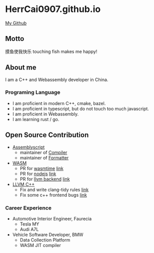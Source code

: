 # HerrCai0907.github.io

[My Github](https://github.com/HerrCai0907)

## Motto

摸鱼使我快乐 touching fish makes me happy!

## About me

I am a C++ and Webassembly developer in China.

### Programing Language

- I am proficient in modern C++, cmake, bazel.
- I am proficient in typescript, but do not touch too much javascript.
- I am proficient in Webassembly.
- I am learning rust / go.

## Open Source Contribution

- [Assemblyscript](https://assemblyscript.org/)
  - maintainer of [Compiler](https://github.com/AssemblyScript/assemblyscript)
  - maintainer of [Formatter](https://github.com/HerrCai0907/assemblyscript-prettier)
- [WASM](https://webassembly.github.io/spec/core)
  - PR for [wasmtime](https://github.com/bytecodealliance/wasmtime) [link](https://github.com/pulls?q=is%3Apr+author%3AHerrCai0907+archived%3Afalse+is%3Aclosed+repo%3Abytecodealliance%2Fwasmtime)
  - PR for [nodejs](https://github.com/nodejs/node) [link](https://github.com/pulls?q=is%3Apr+author%3AHerrCai0907+archived%3Afalse+is%3Aclosed+repo%3Anodejs%2Fnode)
  - PR for [llvm backend](https://github.com/llvm/llvm-project) [link](https://github.com/pulls?q=is%3Apr+author%3AHerrCai0907+archived%3Afalse+is%3Aclosed+repo%3Allvm%2Fllvm-project+label%3Abackend%3AWebAssembly)
- [LLVM C++](https://github.com/llvm/llvm-project)
  - Fix and write clang-tidy rules [link](https://github.com/pulls?q=is%3Apr+author%3AHerrCai0907+archived%3Afalse+is%3Aclosed+repo%3Allvm%2Fllvm-project+label%3Aclang-tidy)
  - Fix some c++ frontend bugs [link](https://github.com/pulls?q=is%3Apr+author%3AHerrCai0907+archived%3Afalse+is%3Aclosed+repo%3Allvm%2Fllvm-project+label%3Aclang)

### Career Experience

- Automotive Interior Engineer, Faurecia
  - Tesla MY
  - Audi A7L
- Vehicle Software Developer, BMW
  - Data Collection Platform
  - WASM JIT compiler
